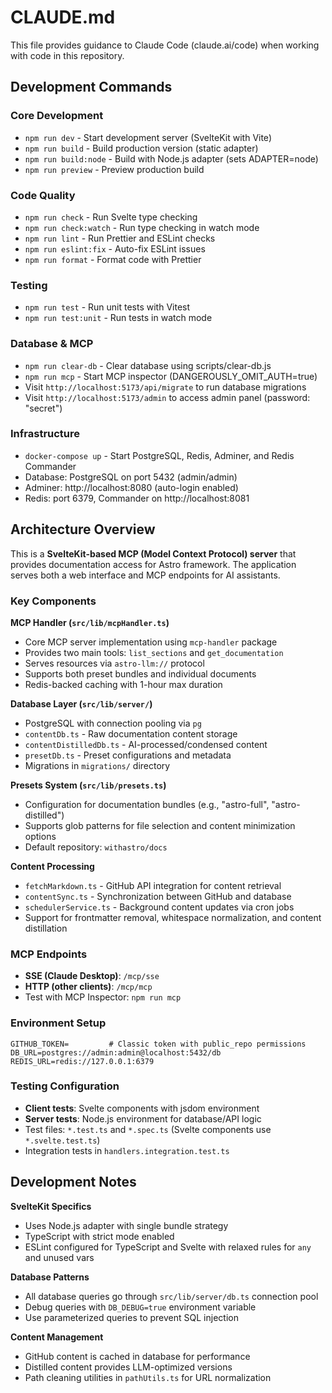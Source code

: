 # CLAUDE.md

This file provides guidance to Claude Code (claude.ai/code) when working with code in this repository.

## Development Commands

### Core Development
- `npm run dev` - Start development server (SvelteKit with Vite)
- `npm run build` - Build production version (static adapter)
- `npm run build:node` - Build with Node.js adapter (sets ADAPTER=node)
- `npm run preview` - Preview production build

### Code Quality
- `npm run check` - Run Svelte type checking
- `npm run check:watch` - Run type checking in watch mode
- `npm run lint` - Run Prettier and ESLint checks
- `npm run eslint:fix` - Auto-fix ESLint issues
- `npm run format` - Format code with Prettier

### Testing
- `npm run test` - Run unit tests with Vitest
- `npm run test:unit` - Run tests in watch mode

### Database & MCP
- `npm run clear-db` - Clear database using scripts/clear-db.js
- `npm run mcp` - Start MCP inspector (DANGEROUSLY_OMIT_AUTH=true)
- Visit `http://localhost:5173/api/migrate` to run database migrations
- Visit `http://localhost:5173/admin` to access admin panel (password: "secret")

### Infrastructure
- `docker-compose up` - Start PostgreSQL, Redis, Adminer, and Redis Commander
- Database: PostgreSQL on port 5432 (admin/admin)
- Adminer: http://localhost:8080 (auto-login enabled)
- Redis: port 6379, Commander on http://localhost:8081

## Architecture Overview

This is a **SvelteKit-based MCP (Model Context Protocol) server** that provides documentation access for Astro framework. The application serves both a web interface and MCP endpoints for AI assistants.

### Key Components

**MCP Handler (`src/lib/mcpHandler.ts`)**
- Core MCP server implementation using `mcp-handler` package
- Provides two main tools: `list_sections` and `get_documentation` 
- Serves resources via `astro-llm://` protocol
- Supports both preset bundles and individual documents
- Redis-backed caching with 1-hour max duration

**Database Layer (`src/lib/server/`)**
- PostgreSQL with connection pooling via `pg`
- `contentDb.ts` - Raw documentation content storage
- `contentDistilledDb.ts` - AI-processed/condensed content
- `presetDb.ts` - Preset configurations and metadata
- Migrations in `migrations/` directory

**Presets System (`src/lib/presets.ts`)**
- Configuration for documentation bundles (e.g., "astro-full", "astro-distilled")
- Supports glob patterns for file selection and content minimization options
- Default repository: `withastro/docs`

**Content Processing**
- `fetchMarkdown.ts` - GitHub API integration for content retrieval
- `contentSync.ts` - Synchronization between GitHub and database  
- `schedulerService.ts` - Background content updates via cron jobs
- Support for frontmatter removal, whitespace normalization, and content distillation

### MCP Endpoints
- **SSE (Claude Desktop)**: `/mcp/sse`
- **HTTP (other clients)**: `/mcp/mcp`
- Test with MCP Inspector: `npm run mcp`

### Environment Setup
```env
GITHUB_TOKEN=         # Classic token with public_repo permissions
DB_URL=postgres://admin:admin@localhost:5432/db
REDIS_URL=redis://127.0.0.1:6379
```

### Testing Configuration
- **Client tests**: Svelte components with jsdom environment
- **Server tests**: Node.js environment for database/API logic  
- Test files: `*.test.ts` and `*.spec.ts` (Svelte components use `*.svelte.test.ts`)
- Integration tests in `handlers.integration.test.ts`

## Development Notes

**SvelteKit Specifics**
- Uses Node.js adapter with single bundle strategy
- TypeScript with strict mode enabled
- ESLint configured for TypeScript and Svelte with relaxed rules for `any` and unused vars

**Database Patterns**
- All database queries go through `src/lib/server/db.ts` connection pool
- Debug queries with `DB_DEBUG=true` environment variable
- Use parameterized queries to prevent SQL injection

**Content Management**
- GitHub content is cached in database for performance
- Distilled content provides LLM-optimized versions
- Path cleaning utilities in `pathUtils.ts` for URL normalization